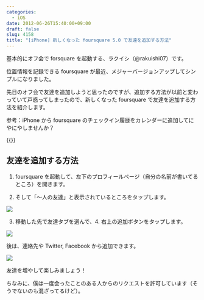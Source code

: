 ```yaml
---
categories:
  - iOS
date: 2012-06-26T15:40:00+09:00
draft: false
slug: 4158
title: "[iPhone] 新しくなった foursquare 5.0 で友達を追加する方法"
---
```


基本的にオフ会で forsquare を起動する、ラクイシ（@rakuishi07）です。

位置情報を記録できる foursquare が最近、メジャーバージョンアップしてシンプルになりました。

先日のオフ会で友達を追加しようと思ったのですが、追加する方法が以前と変わっていて戸惑ってしまったので、新しくなった foursquare で友達を追加する方法を紹介します。

参考：iPhone から foursquare のチェックイン履歴をカレンダーに追加してにやにやしませんか？

{{<app id="306934924" title="foursquare 5.0（無料）" src="https://a2.mzstatic.com/us/r1000/062/Purple/v4/a3/57/3a/a3573a7a-f954-cd0c-bc9a-4298fbfa552a/mza_5426978432034359667.100x100-75.png">}}

## 友達を追加する方法

1. foursquare を起動して、左下のプロフィールページ（自分の名前が書いてるところ）を開きます。

2. そして「〜人の友達」と表示されているところをタップします。

![](/images/2012/06/4158_1.png)

3. 移動した先で友達タブを選んで、4. 右上の追加ボタンをタップします。

![](/images/2012/06/4158_2.png)

後は、連絡先や Twitter, Facebook から追加できます。

![](/images/2012/06/4158_3.png)

友達を増やして楽しみましょう！

ちなみに、僕は一度会ったことのある人からのリクエストを許可しています（そうでないのも混ざってるけど）。
